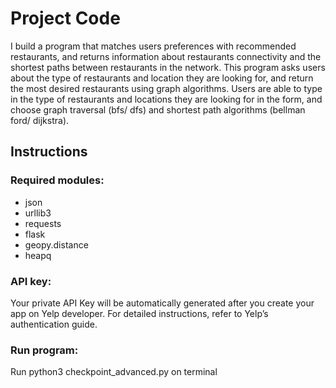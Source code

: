 # Project Code

I build a program that matches users preferences with recommended restaurants, and returns information about restaurants connectivity and the shortest paths between restaurants in the network. This program asks users about the type of restaurants and location they are looking for, and return the most desired restaurants using graph algorithms. Users are able to type in the type of restaurants and locations they are looking for in the form, and choose graph traversal (bfs/ dfs) and shortest path algorithms (bellman ford/ dijkstra). 
   
## Instructions
### Required modules: 
- json
- urllib3
- requests
- flask
- geopy.distance
- heapq

### API key: 
Your private API Key will be automatically generated after you create your app on Yelp developer. For detailed instructions, refer to Yelp’s authentication guide.

### Run program:
Run python3 checkpoint_advanced.py on terminal
